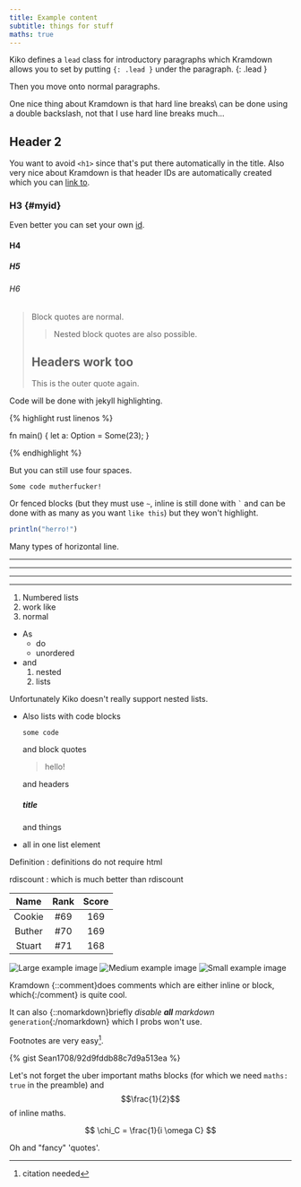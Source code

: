 ```yaml
---
title: Example content
subtitle: things for stuff
maths: true
---
```


Kiko defines a `lead` class for introductory paragraphs which Kramdown allows you to set by putting
`{: .lead }` under the paragraph.
{: .lead }

Then you move onto normal paragraphs.

One nice thing about Kramdown is that hard line breaks\\
can be done using a double backslash, not that I use hard line breaks much...

## Header 2

You want to avoid `<h1>` since that's put there automatically in the title. Also very nice about
Kramdown is that header IDs are automatically created which you can [link to](#header-2 "some hover").

### H3 {#myid}

Even better you can set your own [id](#myid).

#### H4

##### H5

###### H6

> Block quotes are normal.
>
> > Nested block quotes are
> > also possible.
>
> ## Headers work too
>
> This is the outer quote again.

Code will be done with jekyll highlighting.

{% highlight rust linenos %}

fn main() {
    let a: Option<i32> = Some(23);
}

{% endhighlight %}

But you can still use four spaces.

    Some code mutherfucker!

Or fenced blocks (but they must use `~`, inline is still done with `` ` `` and can be done with as many
as you want `````like this`````) but they won't highlight.

~~~ julia
println("herro!")
~~~

Many types of horizontal line.

***

---

__________

 * *   *

1. Numbered lists
2. work like
3. normal

- As
    - do
    - unordered
- and 
    1. nested
    2. lists

Unfortunately Kiko doesn't really support nested lists.

-   Also lists with code blocks

        some code

    and block quotes

    > hello!

    and headers

    ##### title

    and things
-   all in one list element

Definition
: definitions do not require html

rdiscount
: which is much better than rdiscount

| Name | Rank | Score |
|:----:|:----:|:-----:|
| Cookie | #69 | 169 |
| Buther | #70 | 169 |
| Stuart | #71 | 168 |

![Large example image](http://placehold.it/800x400 "Large example image")
![Medium example image](http://placehold.it/400x200 "Medium example image")
![Small example image](http://placehold.it/200x200 "Small example image")

Kramdown {::comment}does comments which are either inline or block, which{:/comment} is quite cool.

It can also {::nomarkdown}briefly _disable **all** markdown_ `generation`{:/nomarkdown} which I
probs won't use.

Footnotes are very easy[^1].

{% gist Sean1708/92d9fddb88c7d9a513ea %}

Let's not forget the uber important maths blocks (for which we need `maths: true` in the preamble)
and $$\frac{1}{2}$$ of inline maths.

$$
\chi_C = \frac{1}{i \omega C}
$$

Oh and "fancy" 'quotes'.

[^1]: citation needed
